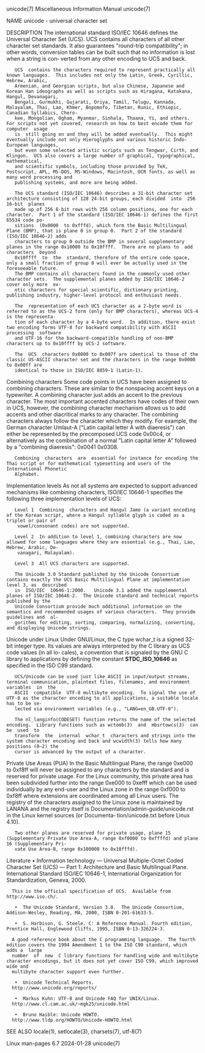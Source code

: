 unicode(7)						       Miscellaneous Information Manual							    unicode(7)

NAME
       unicode - universal character set

DESCRIPTION
       The  international standard ISO/IEC 10646 defines the Universal Character Set (UCS).  UCS contains all characters of all other character set standards.
       It also guarantees "round-trip compatibility"; in other words, conversion tables can be built such that no information is lost when a  string  is  con‐
       verted from any other encoding to UCS and back.

       UCS  contains the characters required to represent practically all known languages.  This includes not only the Latin, Greek, Cyrillic, Hebrew, Arabic,
       Armenian, and Georgian scripts, but also Chinese, Japanese and Korean Han ideographs as well as scripts such as Hiragana, Katakana, Hangul, Devanagari,
       Bengali, Gurmukhi, Gujarati, Oriya, Tamil, Telugu, Kannada, Malayalam, Thai, Lao, Khmer, Bopomofo, Tibetan, Runic, Ethiopic, Canadian Syllabics, Chero‐
       kee, Mongolian, Ogham, Myanmar, Sinhala, Thaana, Yi, and others.	 For scripts not yet covered, research on how to best encode them for  computer	 usage
       is  still going on and they will be added eventually.  This might eventually include not only Hieroglyphs and various historic Indo-European languages,
       but even some selected artistic scripts such as Tengwar, Cirth, and Klingon.  UCS also covers a large number of graphical, typographical, mathematical,
       and scientific symbols, including those provided by TeX, Postscript, APL, MS-DOS, MS-Windows, Macintosh, OCR fonts, as well as many word processing and
       publishing systems, and more are being added.

       The UCS standard (ISO/IEC 10646) describes a 31-bit character set architecture consisting of 128 24-bit groups, each divided  into  256	16-bit	planes
       made up of 256 8-bit rows with 256 column positions, one for each character.  Part 1 of the standard (ISO/IEC 10646-1) defines the first 65534 code po‐
       sitions	(0x0000	 to 0xfffd), which form the Basic Multilingual Plane (BMP), that is plane 0 in group 0.	 Part 2 of the standard (ISO/IEC 10646-2) adds
       characters to group 0 outside the BMP in several supplementary planes in the range 0x10000 to 0x10ffff.	There are no plans to  add  characters	beyond
       0x10ffff	 to  the  standard, therefore of the entire code space, only a small fraction of group 0 will ever be actually used in the foreseeable future.
       The BMP contains all characters found in the commonly used other character sets.	 The supplemental planes added by ISO/IEC 10646-2 cover only more  ex‐
       otic characters for special scientific, dictionary printing, publishing industry, higher-level protocol and enthusiast needs.

       The  representation of each UCS character as a 2-byte word is referred to as the UCS-2 form (only for BMP characters), whereas UCS-4 is the representa‐
       tion of each character by a 4-byte word.	 In addition, there exist two encoding forms UTF-8 for backward compatibility with ASCII  processing  software
       and UTF-16 for the backward-compatible handling of non-BMP characters up to 0x10ffff by UCS-2 software.

       The  UCS	 characters 0x0000 to 0x007f are identical to those of the classic US-ASCII character set and the characters in the range 0x0000 to 0x00ff are
       identical to those in ISO/IEC 8859-1 (Latin-1).

   Combining characters
       Some code points in UCS have been assigned to combining characters.  These are similar to the nonspacing accent keys  on	 a  typewriter.	  A  combining
       character just adds an accent to the previous character.	 The most important accented characters have codes of their own in UCS, however, the combining
       character  mechanism allows us to add accents and other diacritical marks to any character.  The combining characters always follow the character which
       they modify.  For example, the German character Umlaut-A ("Latin capital letter A with diaeresis") can either be represented  by	 the  precomposed  UCS
       code 0x00c4, or alternatively as the combination of a normal "Latin capital letter A" followed by a "combining diaeresis": 0x0041 0x0308.

       Combining  characters  are  essential for instance for encoding the Thai script or for mathematical typesetting and users of the International Phonetic
       Alphabet.

   Implementation levels
       As not all systems are expected to support advanced mechanisms like combining characters, ISO/IEC 10646-1 specifies the following three	implementation
       levels of UCS:

       Level 1	Combining  characters and Hangul Jamo (a variant encoding of the Korean script, where a Hangul syllable glyph is coded as a triplet or pair of
		vowel/consonant codes) are not supported.

       Level 2	In addition to level 1, combining characters are now allowed for some languages where they are essential (e.g., Thai, Lao, Hebrew, Arabic, De‐
		vanagari, Malayalam).

       Level 3	All UCS characters are supported.

       The Unicode 3.0 Standard published by the Unicode Consortium contains exactly the UCS Basic Multilingual Plane at implementation level 3, as  described
       in  ISO/IEC  10646-1:2000.   Unicode 3.1 added the supplemental planes of ISO/IEC 10646-2.  The Unicode standard and technical reports published by the
       Unicode Consortium provide much additional information on the semantics and recommended usages of various characters.  They provide guidelines and  al‐
       gorithms for editing, sorting, comparing, normalizing, converting, and displaying Unicode strings.

   Unicode under Linux
       Under GNU/Linux, the C type wchar_t is a signed 32-bit integer type.  Its values are always interpreted by the C library as UCS code values (in all lo‐
       cales),	a  convention  that  is	 signaled by the GNU C library to applications by defining the constant __STDC_ISO_10646__ as specified in the ISO C99
       standard.

       UCS/Unicode can be used just like ASCII in input/output streams, terminal communication, plaintext files, filenames, and environment variables  in  the
       ASCII  compatible  UTF-8 multibyte encoding.  To signal the use of UTF-8 as the character encoding to all applications, a suitable locale has to be se‐
       lected via environment variables (e.g., "LANG=en_GB.UTF-8").

       The nl_langinfo(CODESET) function returns the name of the selected encoding.  Library functions such as wctomb(3)  and  mbsrtowcs(3)  can  be  used  to
       transform  the  internal	 wchar_t  characters and strings into the system character encoding and back and wcwidth(3) tells how many positions (0–2) the
       cursor is advanced by the output of a character.

   Private Use Areas (PUA)
       In the Basic Multilingual Plane, the range 0xe000 to 0xf8ff will never be assigned to any characters by the standard and is reserved for private usage.
       For the Linux community, this private area has been subdivided further into the range 0xe000 to 0xefff which can be used individually by	 any  end-user
       and  the	 Linux	zone in the range 0xf000 to 0xf8ff where extensions are coordinated among all Linux users.  The registry of the characters assigned to
       the Linux zone is maintained by LANANA and the registry itself is Documentation/admin-guide/unicode.rst in the  Linux  kernel  sources  (or  Documenta‐
       tion/unicode.txt before Linux 4.10).

       Two other planes are reserved for private usage, plane 15 (Supplementary Private Use Area-A, range 0xf0000 to 0xffffd) and plane 16 (Supplementary Pri‐
       vate Use Area-B, range 0x100000 to 0x10fffd).

   Literature
       •  Information  technology  —  Universal	 Multiple-Octet	 Coded Character Set (UCS) — Part 1: Architecture and Basic Multilingual Plane.	 International
	  Standard ISO/IEC 10646-1, International Organization for Standardization, Geneva, 2000.

	  This is the official specification of UCS.  Available from http://www.iso.ch/.

       •  The Unicode Standard, Version 3.0.  The Unicode Consortium, Addison-Wesley, Reading, MA, 2000, ISBN 0-201-61633-5.

       •  S. Harbison, G. Steele. C: A Reference Manual. Fourth edition, Prentice Hall, Englewood Cliffs, 1995, ISBN 0-13-326224-3.

	  A good reference book about the C programming language.  The fourth edition covers the 1994 Amendment 1 to the ISO C90 standard, which adds a	 large
	  number  of  new  C library functions for handling wide and multibyte character encodings, but it does not yet cover ISO C99, which improved wide and
	  multibyte character support even further.

       •  Unicode Technical Reports.
	  http://www.unicode.org/reports/

       •  Markus Kuhn: UTF-8 and Unicode FAQ for UNIX/Linux.
	  http://www.cl.cam.ac.uk/~mgk25/unicode.html

       •  Bruno Haible: Unicode HOWTO.
	  http://www.tldp.org/HOWTO/Unicode-HOWTO.html

SEE ALSO
       locale(1), setlocale(3), charsets(7), utf-8(7)

Linux man-pages 6.7							  2024-01-28								    unicode(7)
